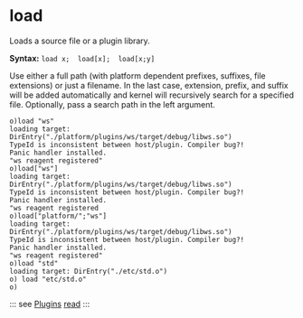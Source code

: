 # load

Loads a source file or a plugin library.

**Syntax:** ```load x;  load[x];  load[x;y]```

Use either a full path (with platform dependent prefixes, suffixes, file extensions) or just a filename. In the last case, extension, prefix, and suffix will be added automatically and kernel will recursively search for a specified file. Optionally, pass a search path in the left argument.

```o
o)load "ws"
loading target: DirEntry("./platform/plugins/ws/target/debug/libws.so")
TypeId is inconsistent between host/plugin. Compiler bug?!
Panic handler installed.
"ws reagent registered"
o)load["ws"]
loading target: DirEntry("./platform/plugins/ws/target/debug/libws.so")
TypeId is inconsistent between host/plugin. Compiler bug?!
Panic handler installed.
"ws reagent registered
o)load["platform/";"ws"]
loading target: DirEntry("./platform/plugins/ws/target/debug/libws.so")
TypeId is inconsistent between host/plugin. Compiler bug?!
Panic handler installed.
"ws reagent registered"
o)load "std"
loading target: DirEntry("./etc/std.o")
o) load "etc/std.o"
o)
```

::: see
[Plugins](/plugins.md)
[read](/verbs/file/read.md)
:::

